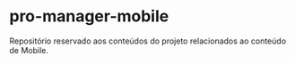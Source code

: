 # pro-manager-mobile
Repositório reservado aos conteúdos do projeto relacionados ao conteúdo de Mobile.

